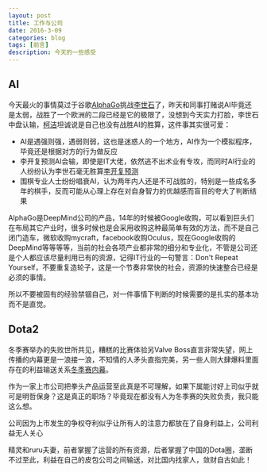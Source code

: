 ```yaml
---
layout: post
title: 工作与公司
date: 2016-3-09
categories: blog
tags: [前言]
description: 今天的一些感受
---
```


## AI

今天最火的事情莫过于谷歌[AlphaGo](http://baike.baidu.com/item/%E9%98%BF%E5%B0%94%E6%B3%95%E5%9B%B4%E6%A3%8B?fromtitle=AlphaGo&fromid=19315265&type=syn)挑战[李世石](http://baike.baidu.com/view/165039.htm)了，昨天和同事打赌说AI毕竟还是太弱，战胜了一个欧洲的二段已经是它的极限了，没想到今天实力打脸，李世石中盘认输，[柯洁](http://baike.baidu.com/link?url=hh3lQIIQPDqMz_0qP9IF8Lq64lMIxari_Abuzyj1Zeb1_ci2s-8ccIBMQ8th_XdTf82ywH70dobYSGtmy3Dsva)坦诚说是自己也没有战胜AI的胜算，这件事其实很可爱：

* AI是遇强则强，遇弱则弱，这也是迷惑人的一个地方，AI作为一个模拟程序，毕竟还是根据对方的行为做反应
* 李开复预测AI会输，即使是IT大佬，依然逃不出术业有专攻，而同时AI行业的人纷纷认为李世石毫无胜算[李开复预测](http://tech.qq.com/a/20160309/035230.htm)
* 围棋专业人士纷纷唱衰AI，认为两年内人还是不可战胜的，特别是一些成名多年的棋手，反而可能从心理上存在对自身智力的优越感而盲目的夸大了判断结果

AlphaGo是DeepMind公司的产品，14年的时候被Google收购，可以看到巨头们在布局其它产业时，很多时候也是会采用收购这种最简单有效的方法，而不是自己闭门造车，微软收购mycraft，facebook收购Oculus，现在Google收购的DeepMind等等等等，当前的社会各项产业都非常的细分和专业化，不管是公司还是个人都应该尽量利用已有的资源，记得IT行业的一句警言：Don't Repeat Yourself，不要重复造轮子，这是一个节奏非常快的社会，资源的快速整合已经是必须的事情。

所以不要被固有的经验禁锢自己，对一件事情下判断的时候需要的是扎实的基本功而不是直觉。

## Dota2

冬季赛举办的失败世所共见，糟糕的比赛体验另Valve Boss直言非常失望，网上传播的内幕更是一浪接一浪，不知情的人矛头直指完美，另一些人则大肆爆料里面存在的利益输送关系[冬季赛内幕](https://www.zhihu.com/question/41175250)。

作为一家上市公司把拳头产品运营至此真是不可理解，如果下属能讨好上司似乎就可是明哲保身？这是真正的职场？毕竟现在都没有人为冬季赛的失败负责，我只能这么想。

公司因为上市发生的争权夺利似乎让所有人的注意力都放在了自身利益上，公司利益无人关心

精灵和ruru夫妻，前者掌握了运营的所有资源，后者掌握了中国的Dota圈，垄断不过至此，利益在自己的皮包公司之间输送，对比国内找家人，敛财自古如此！













